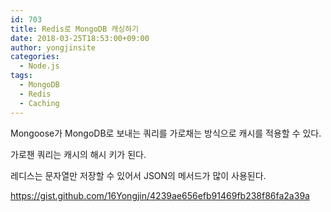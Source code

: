 ```yaml
---
id: 703
title: Redis로 MongoDB 캐싱하기
date: 2018-03-25T18:53:00+09:00
author: yongjinsite
categories:
  - Node.js
tags:
  - MongoDB
  - Redis
  - Caching
---
```

Mongoose가 MongoDB로 보내는 쿼리를 가로채는 방식으로 캐시를 적용할 수 있다.

가로챈 쿼리는 캐시의 해시 키가 된다.

레디스는 문자열만 저장할 수 있어서 JSON의 메서드가 많이 사용된다.

https://gist.github.com/16Yongjin/4239ae656efb91469fb238f86fa2a39a